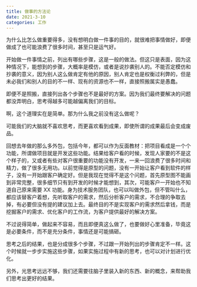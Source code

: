 ```yaml
---
title: 做事的方法论
date: 2021-3-10
categories: 工作
---
```


为什么比怎么做重要得多，没有想明白做一件事的目的，就很难把事情做好，即便做成了也可能浪费了很多时间，甚至只是运气好。
<!--more-->
开始做一件事情之前，列出有哪些步骤，这是一般的做法。但这只是表面，因为这种情况下，能想到的步骤，大概率是模仿，或者是说抄袭别人的。不能否定模仿和抄袭的意义，因为别人这么做肯定有他的原因，别人肯定也是权衡过利弊的，但是未必我们和别人的目的不一样、现有的资源也不一样，直接照搬属实是愚蠢。

即便不是照搬，直接列出各个步骤也不是最好的方案。因为我们最终要解决的问题都没弄明白，思考得越多可能越偏离我们的目标。

啊，这个道理实在是简单。那为什么我之前没有这么做呢？

可能我们的大脑就不喜欢思考，而更喜欢看到成果，即使所谓的成果最后会变成废品。

回想去年做的那么多外包，包括今年，都可以作为反面教材：把项目看成是一个个功能，所谓做项目就是开发这些功能。结果给客户看的时候，发现人家要的不是这个样子的，又或者有些对客户很重要的功能没有开发，一来一回浪费了很多时间和精力，做了很多无用功。以前觉得是原型的问题，没有一开始让客户看到软件的样子，没有一开始跟客户确定好。但是我现在觉得不是这个问题，首先原型图不能画到非常完整，很多细节只有到开发的时候才能想到，其次，可能客户一开始也不知道自己原来需要 XX 功能。身为技术服务团队，也可以叫做外包，但不管叫什么，都应该替客户着想，先听取客户的需求，然后分析客户的需求，不合理的争取去掉，有必要但没有提的建议加上去。最终目的不是实现客户的需求然后拿钱，而是挖掘客户的需求、优化客户的工作流，为客户提供最好的解决方案。

不过说得简单，做起来不容易，而且即便真这么做了，也要做好心里准备，毕竟这是必要条件，而不是充分条件，事情还是可能搞砸。

思考之后的结果，也是分成很多个步骤，不过跟一开始列出的步骤肯定不一样。这个时候就一步步实施这些步骤，如果实施过程中有新的思考，也可以对计划进行优化。

另外，光思考远远不够，我们还需要往脑子里装入新的东西、新的概念，来帮助我们思考出更好的结果。

